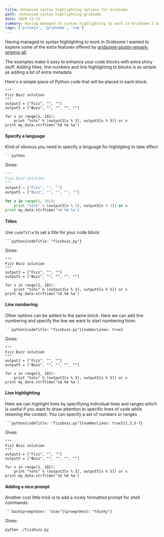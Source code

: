 ```yaml
---
title: Enhanced syntax highlighting options for Gridsome
path: /enhanced-syntax-highlighting-gridsome
date: 2020-11-15
summary: Having managed to syntax highlighting to work in Gridsome I wanted to explore some of the extra features offered by gridsome-plugin-remark-prismjs-all.
tags: ['prismjs', 'gridsome', 'vue']
---
```


Having managed to syntax highlighting to work in Gridsome I wanted to explore some of the extra features offered by [gridsome-plugin-remark-prismjs-all](https://gridsome.org/plugins/gridsome-plugin-remark-prismjs-all).

The examples make it easy to enhance your code blocks with extra shiny stuff. Adding titles, line numbers and line highlighting to blocks is as simple as adding a bit of extra metadata.

Here's a simple piece of Python code that will be placed in each block:

```
"""
Fizz Buzz solution
"""
output3 = ["Fizz", "", ""]
output5 = ["Buzz", "", "", "", ""]

for x in range(1, 101):
    print "%s%s" % (output3[x % 3], output5[x % 5]) or x
print my_date.strftime('%d %A %a')
```

#### Specify a language

Kind of obvious you need to specify a language for highligting to take effect

```
```python
```

Gives:

```python
"""
Fizz Buzz solution
"""
output3 = ["Fizz", "", ""]
output5 = ["Buzz", "", "", "", ""]

for x in range(1, 101):
    print "%s%s" % (output3[x % 3], output5[x % 5]) or x
print my_date.strftime('%d %A %a')
```

#### Titles

Use `codeTitle` to set a title for your code block:

```
```python{codeTitle: "fizzbuzz.py"}
```

Gives:

```python{codeTitle: "fizzbuzz.py"}
"""
Fizz Buzz solution
"""
output3 = ["Fizz", "", ""]
output5 = ["Buzz", "", "", "", ""]

for x in range(1, 101):
    print "%s%s" % (output3[x % 3], output5[x % 5]) or x
print my_date.strftime('%d %A %a')
```

#### Line numbering

Other options can be added to the same block. Here we can add line numbering and specify the line we want to start numbering from:

```
```python{codeTitle: "fizzbuzz.py"}{numberLines: true}
```

Gives:

```python{codeTitle: "fizzbuzz.py"}{numberLines: true}
"""
Fizz Buzz solution
"""
output3 = ["Fizz", "", ""]
output5 = ["Buzz", "", "", "", ""]

for x in range(1, 101):
    print "%s%s" % (output3[x % 3], output5[x % 5]) or x
print my_date.strftime('%d %A %a')
```

#### Line highlighting

Here we can highlight lines by specifiying individual lines and ranges which is useful if you want to draw attention to specific lines of code while retaining the context. You can specify a set of numbers or ranges

```
```python{codeTitle: "fizzbuzz.py"}{numberLines: true}{1,3,5-7}
```
Gives:

```python{codeTitle: "fizzbuzz.py"}{numberLines: true}{4,7-9}
"""
Fizz Buzz solution
"""
output3 = ["Fizz", "", ""]
output5 = ["Buzz", "", "", "", ""]

for x in range(1, 101):
    print "%s%s" % (output3[x % 3], output5[x % 5]) or x
print my_date.strftime('%d %A %a')
```

#### Adding a nice prompt

Another cool little trick is to add a nicely formatted prompt for shell commands: 

```
```bash{promptUser: "alex"}{promptHost: "thinky"}
```

Gives:

```bash{promptUser: "alex"}{promptHost: "thinky"}
python ./fizzbuzz.py
```



